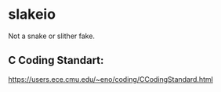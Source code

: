 # slakeio
Not a snake or slither fake.

## C Coding Standart:
https://users.ece.cmu.edu/~eno/coding/CCodingStandard.html
